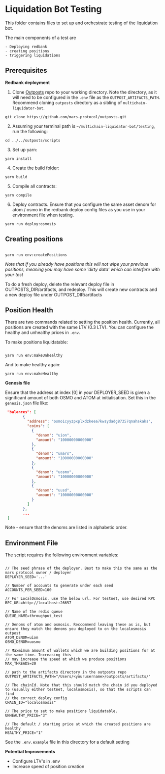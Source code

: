 # Liquidation Bot Testing

This folder contains files to set up and orchestrate testing of the liquidation bot.

The main components of a test are 

    - Deploying redbank
    - creating positions
    - triggering liquidations


## Prerequisites

**Redbank deployment** 

1) Clone [Outposts](https://github.com/mars-protocol/outposts) repo to your working directory. Note the directory, as it will need to be configured in the `.env` file as the `OUTPOST_ARTIFACTS_PATH`. Recommend cloning `outposts` directory as a sibling of `multichain-liquidator-bot`.
```
git clone https://github.com/mars-protocol/outposts.git
```
2) Assuming your terminal path is `~/multichain-liquidator-bot/testing`, run the following:
   
  ```
  cd ../../outposts/scripts
  ```
3) Set up yarn:
  ```
  yarn install 
  ```
4)  Create the build folder: 
  ```
  yarn build 
  ```
5)  Compile all contracts: 
  ```
  yarn compile 
  ```
6)  Deploy contracts. Ensure that you configure the same asset denom for atom / osmo in the redbank deploy config files as you use in your environment file when testing.
  ```
  yarn run deploy:osmosis
  ```

## Creating positions

```node

yarn run env:createPositions

```

*Note that if you already have positions this will not wipe your previous positions, meaning you may have some 'dirty data' which can interfere with your test*

To do a fresh deploy, delete the relevant deploy file in OUTPOSTS_DIR/artifacts, and redeploy. This will create new contracts and a new deploy file under OUTPOST_DIR/artifacts

## Position Health

There are two commands related to setting the position health. Currently, all positions are created with the same LTV (0.3 LTV). You can configure 
the healthy and unhealthy prices in `.env`. 

To make positions liquidatable:

```node

yarn run env:makeUnhealthy

```

And to make healthy again:

```node
yarn run env:makeHealthy

```

**Genesis file**

Ensure that the address at index [0] in your DEPLOYER_SEED is given a significant amount of both OSMO and ATOM at 
initialisation. Set this in the `genesis.json` file like:

```json
 "balances": [
        {
          "address": "osmo1cyyzpxplxdzkeea7kwsydadg87357qnahakaks",
          "coins": [
            {
              "denom": "uion",
              "amount": "10000000000000"
            },
            {
              "denom": "umars",
              "amount": "10000000000000"
            },
            {
              "denom": "uosmo",
              "amount": "10000000000000"
            },
            {
              "denom": "uusd",
              "amount": "10000000000000"
            }
          ]
        },
        ...
 ]
 ```

 Note - ensure that the denoms are listed in alphabetic order.

## Environment File

The script requires the following environment variables:

```node

// The seed phrase of the deployer. Best to make this the same as the mars protocol owner / deployer
DEPLOYER_SEED='...'

// Number of accounts to generate under each seed
ACCOUNTS_PER_SEED=100

// For LocalOsmosis, use the below url. For testnet, use desired RPC
RPC_URL=http://localhost:26657

// Name of the redis queue
QUEUE_NAME=throughput_test

// Denoms of atom and osmosis. Reccommend leaving these as is, but ensure they match the denoms you deployed to on the localosmosis outpost
ATOM_DENOM=uion
OSMO_DENOM=uosmo

// Maxmimum amount of wallets which we are building positions for at the same time. Increasing this
// may increase the speed at which we produce positions
MAX_THREADS=20

// path to the artifacts directory in the outposts repo
OUTPOST_ARTIFACTS_PATH="/Users/<yourusername>/outposts/artifacts/"

// The chainId. Note that this should match the chain id you deployed to (usually either testnet, localosmosis), so that the scripts can find 
// the correct deploy config
CHAIN_ID="localosmosis"

// The price to set to make positions liquidatable. 
UNHEALTHY_PRICE="3"

// The default / starting price at which the created positions are healthy
HEALTHY_PRICE="1"
```

See the `.env.example` file in this directory for a default setting

**Potential Improvements** 

- Configure LTV's in .env
- Increase speed of position creation






